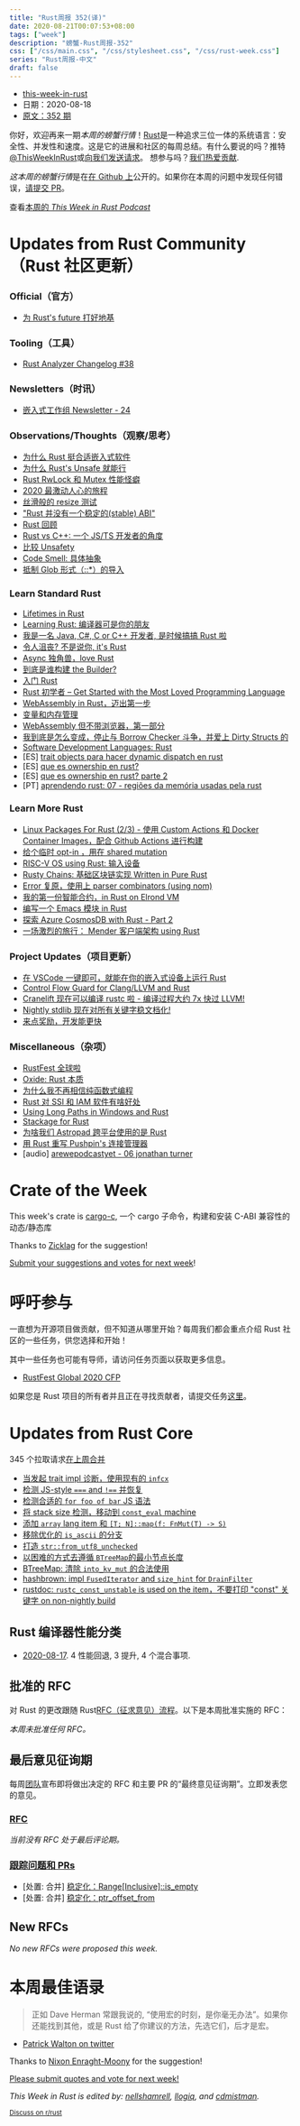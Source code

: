 ```yaml
---
title: "Rust周报 352(译)"
date: 2020-08-21T00:07:53+08:00
tags: ["week"]
description: "螃蟹-Rust周报-352"
css: ["/css/main.css", "/css/stylesheet.css", "/css/rust-week.css"]
series: "Rust周报-中文"
draft: false
---
```


- [this-week-in-rust](https://this-week-in-rust.org)
- 日期：2020-08-18
- [原文：352 期](https://this-week-in-rust.org/blog/2020/08/18/this-week-in-rust-352/)

你好，欢迎再来一期*本周的螃蟹行情*！[Rust](http://rust-lang.org)是一种追求三位一体的系统语言：安全性、并发性和速度。这是它的进展和社区的每周总结。有什么要说的吗？推特[@ThisWeekInRust](https://twitter.com/ThisWeekInRust)或[向我们发送请求](https://github.com/cmr/this-week-in-rust)。 想参与吗？[我们热爱贡献](https://github.com/rust-lang/rust/blob/master/CONTRIBUTING.md).

*这本周的螃蟹行情*是在[在 Github 上](https://github.com/cmr/this-week-in-rust)公开的。如果你在本周的问题中发现任何错误，[请提交 PR](https://github.com/cmr/this-week-in-rust/pulls)。

查看[本周的 _This Week in Rust Podcast_](https://rustacean-station.org/episode/028-twir-352/)

# Updates from Rust Community（Rust 社区更新）

### Official（官方）

- [为 Rust's future 打好地基](https://blog.rust-lang.org/2020/08/18/laying-the-foundation-for-rusts-future.html)

### Tooling（工具）

- [Rust Analyzer Changelog #38](https://rust-analyzer.github.io/thisweek/2020/08/17/changelog-38.html)

### Newsletters（时讯）

- [嵌入式工作组 Newsletter - 24](https://rust-embedded.github.io/blog/newsletter-24/)

### Observations/Thoughts（观察/思考）

- [为什么 Rust 挺合适嵌入式软件](https://tweedegolf.nl/blog/39/why-rust-is-a-great-fit-for-embedded-software)
- [为什么 Rust's Unsafe 就能行](https://jam1.re/blog/why-rusts-unsafe-works)
- [Rust RwLock 和 Mutex 性能怪癖](https://fy.blackhats.net.au/blog/html/2018/10/19/rust_rwlock_and_mutex_performance_oddities.html)
- [2020 最激动人心的旅程](https://medium.com/@knidarkness/the-most-exciting-journey-of-2020-6262d6c6f03)
- [丝滑般的 resize 测试](https://raphlinus.github.io/rust/gui/2019/06/21/smooth-resize-test.html)
- ["Rust 并没有一个稳定的(stable) ABI"](https://people.gnome.org/~federico/blog/rust-stable-abi.html)
- [Rust 回顾](https://dev.to/yujiri8/rust-review-515p)
- [Rust vs C++: 一个 JS/TS 开发者的角度](https://www.reddit.com/r/rust/comments/icdape/rust_vs_c_a_jsts_developers_perspective/)
- [比较 Unsafety](https://flak.tedunangst.com/post/comparative-unsafety)
- [Code Smell: 具体抽象](https://matklad.github.io/2020/08/15/concrete-abstraction.html)
- [抵制 Glob 形式（::\*）的导入](https://drs.is/post/against-globs/)

### Learn Standard Rust

- [Lifetimes in Rust](https://hashrust.com/blog/lifetimes-in-rust/)
- [Learning Rust: 编译器可是你的朋友](https://ferrous-systems.com/blog/the-compiler-is-your-friend/)
- [我是一名 Java, C#, C or C++ 开发者, 是时候搞搞 Rust 啦](https://fasterthanli.me/articles/i-am-a-java-csharp-c-or-cplusplus-dev-time-to-do-some-rust)
- [令人沮丧? 不是说你, it's Rust](https://fasterthanli.me/articles/frustrated-its-not-you-its-rust)
- [Async 独角兽，love Rust](https://blog.kdubovikov.ml/articles/rust/async-unicorns-love-rust)
- [到底是谁构建 the Builder?](https://matklad.github.io/2020/08/12/who-builds-the-builder.html)
- [入门 Rust](https://serokell.io/blog/rust-guide)
- [Rust 初学者 – Get Started with the Most Loved Programming Language](https://www.freecodecamp.org/news/rust-getting-started-with-the-most-loved-programming-language/)
- [WebAssembly in Rust，迈出第一步](https://aralroca.com/blog/first-steps-webassembly-rust)
- [变量和内存管理](https://www.warambil.com/variables-and-memory-management-in-rust)
- [WebAssembly 但不带浏览器，第一部分](https://alexene.dev/2020/08/17/webassembly-without-the-browser-part-1.html)
- [我到底是怎么变成，停止与 Borrow Checker 斗争，并爱上 Dirty Structs 的](https://medium.com/adobetech/how-i-learned-to-stop-fighting-the-borrow-checker-and-learned-to-love-dirty-structs-b6c5fe91b1dd)
- [Software Development Languages: Rust](https://www.fosskers.ca/en/blog/rust-software-dev)
- \[ES] [trait objects para hacer dynamic dispatch en rust](https://emanuelpeg.blogspot.com/2020/08/trait-objects-para-hacer-dynamic.html#.XzSf1yK4C00.reddit)
- \[ES] [que es ownership en rust?](https://emanuelpeg.blogspot.com/2020/08/que-es-ownership-en-rust.html#.XzyW-R5KFe0.reddit)
- \[ES] [que es ownership en rust? parte 2](https://emanuelpeg.blogspot.com/2020/08/que-es-ownership-en-rust-parte-2.html#.XzybavgXG4M.reddit)
- \[PT] [aprendendo rust: 07 - regiões da memória usadas pela rust](https://dev.to/pehdepano/aprendendo-rust-07-regioes-da-memoria-usadas-pela-rust-208k)

### Learn More Rust

- [Linux Packages For Rust (2/3) - 使用 Custom Actions 和 Docker Container Images，配合 Github Actions 进行构建](https://ebbflow.io/blog/vending-linux-2)
- [给个临时 opt-in ，用在 shared mutation](https://ryhl.io/blog/temporary-shared-mutation/)
- [RISC-V OS using Rust: 输入设备](https://blog.stephenmarz.com/2020/08/03/risc-v-os-using-rust-input-devices/)
- [Rusty Chains: 基础区块链实现 Written in Pure Rust](https://hackernoon.com/rusty-chains-a-basic-blockchain-implementation-written-in-pure-rust-gk2m3uri)
- [Error 复原，使用上 parser combinators (using nom)](https://www.eyalkalderon.com/nom-error-recovery/)
- [我的第一份智能合约，in Rust on Elrond VM](https://hiddentao.com/archives/2020/07/17/my-first-smart-contract-in-rust-on-elrond-vm)
- [编写一个 Emacs 模块 in Rust](https://dev.to/rfaulhaber/writing-an-emacs-module-in-rust-3pg5)
- [探索 Azure CosmosDB with Rust - Part 2](https://dev.to/mindflavor/exploring-azure-cosmosdb-with-rust-part-2-32c0)
- [一场激烈的旅行： Mender 客户端架构 using Rust](https://mender.io/blog/a-whirlwind-tour-of-the-mender-client-architecture-using-rust)

### Project Updates（项目更新）

- [在 VSCode 一键即可，就能在你的嵌入式设备上运行 Rust](https://ferrous-systems.com/blog/run-rust-on-your-embedded-device-from-vscode/)
- [Control Flow Guard for Clang/LLVM and Rust](https://msrc-blog.microsoft.com/2020/08/17/control-flow-guard-for-clang-llvm-and-rust/)
- [Cranelift 现在可以编译 rustc 啦 - 编译过程大约 7x 快过 LLVM!](https://www.reddit.com/r/rust/comments/iat25g/cranelift_can_now_compile_rustc_giving_nearly_7x/)
- [Nightly stdlib 现在对所有关键字稳文档化!](https://www.reddit.com/r/rust/comments/ia1vlc/nightly_stdlib_docs_now_document_all_keywords/)
- [来点奖励，开发能更快](https://opencollective.com/clap/updates/faster-development-with-tiny-bounties)

### Miscellaneous（杂项）

- [RustFest 全球啦](https://blog.rustfest.eu/rustfest-goes-global)
- [Oxide: Rust 本质](https://arxiv.org/abs/1903.00982)
- [为什么我不再相信纯函数式编程](https://dev.to/yujiri8/why-i-don-t-believe-in-pure-functional-programming-anymore-gin)
- [Rust 对 SSI 和 IAM 软件有啥好处](https://dev.to/jolocomdev/engineering-safer-and-more-secure-solutions-for-digital-identity-and-access-management-with-rust-2e39)
- [Using Long Paths in Windows and Rust](https://gal.hagever.com/posts/windows-long-paths-in-rust/)
- [Stackage for Rust](https://www.snoyman.com/blog/2020/08/stackage-for-rust)
- [为啥我们 Astropad 跨平台使用的是 Rust](https://astropad.com/why-rust/)
- [用 Rust 重写 Pushpin's 连接管理器](https://blog.fanout.io/2020/08/11/rewriting-pushpins-connection-manager-in-rust/)
- \[audio] [arewepodcastyet - 06 jonathan turner](https://soundcloud.com/arewepodcastyet/awpy-06-jonathan-turner)

# Crate of the Week

This week's crate is [cargo-c](https://github.com/lu-zero/cargo-c), 一个 cargo 子命令，构建和安装 C-ABI 兼容性的动态/静态库

Thanks to [Zicklag](https://users.rust-lang.org/t/crate-of-the-week/2704/799) for the suggestion!

[Submit your suggestions and votes for next week][submit_crate]!

[submit_crate]: https://users.rust-lang.org/t/crate-of-the-week/2704

# 呼吁参与

一直想为开源项目做贡献，但不知道从哪里开始？每周我们都会重点介绍 Rust 社区的一些任务，供您选择和开始！

其中一些任务也可能有导师，请访问任务页面以获取更多信息。

- [RustFest Global 2020 CFP](https://cfp.rustfest.eu/events/2020)

如果您是 Rust 项目的所有者并且正在寻找贡献者，请提交任务[这里][guidelines]。

[guidelines]: https://users.rust-lang.org/t/twir-call-for-participation/4821

# Updates from Rust Core

345 个拉取请求[在上周合并][merged]

[merged]: https://github.com/search?q=is%3Apr+org%3Arust-lang+is%3Amerged+merged%3A2020-08-10..2020-08-17

- [当发起 trait impl 诊断，使用现有的 `infcx`](https://github.com/rust-lang/rust/pull/75363)
- [检测 JS-style `===` and `!==` 并恢复](https://github.com/rust-lang/rust/pull/75321)
- [检测合适的 `for foo of bar` JS 语法](https://github.com/rust-lang/rust/pull/75320)
- [将 stack size 检测，移动到 `const_eval` machine](https://github.com/rust-lang/rust/pull/75338)
- [添加 `array` lang item 和 `[T; N]::map(f: FnMut(T) -> S)`](https://github.com/rust-lang/rust/pull/75212)
- [移除优化的 `is_ascii` 的分支](https://github.com/rust-lang/rust/pull/74562)
- [打造 `str::from_utf8_unchecked`](https://github.com/rust-lang/rust/pull/75157)
- [以困难的方式去遵循 `BTreeMap`的最小节点长度](https://github.com/rust-lang/rust/pull/75105)
- [BTreeMap: 清除 `into_kv_mut` 的合法使用](https://github.com/rust-lang/rust/pull/75195)
- [hashbrown: impl `FusedIterator` and `size_hint` for `DrainFilter`](https://github.com/rust-lang/hashbrown/pull/188)
- [rustdoc: `rustc_const_unstable` is used on the item，不要打印 "const" 关键字 on non-nightly build](https://github.com/rust-lang/rust/pull/74936)

## Rust 编译器性能分类

- [2020-08-17](https://github.com/rust-lang/rustc-perf/blob/master/triage/2020-08-17.md).
  4 性能回退, 3 提升, 4 个混合事项.

## 批准的 RFC

对 Rust 的更改跟随 Rust[RFC（征求意见）流程](https://github.com/rust-lang/rfcs#rust-rfcs)。以下是本周批准实施的 RFC：

_本周未批准任何 RFC。_

## 最后意见征询期

每周[团队](https://www.rust-lang.org/team.html)宣布即将做出决定的 RFC 和主要 PR 的“最终意见征询期”。立即发表您的意见。

### [RFC](https://github.com/rust-lang/rfcs/labels/final-comment-period)

_当前没有 RFC 处于最后评论期。_

### [跟踪问题和 PRs](https://github.com/rust-lang/rust/labels/final-comment-period)

- \[处置: 合并] [稳定化：Range[Inclusive]::is_empty](https://github.com/rust-lang/rust/pull/75132)
- \[处置: 合并] [稳定化：ptr_offset_from](https://github.com/rust-lang/rust/pull/74238)

## New RFCs

_No new RFCs were proposed this week._

# 本周最佳语录

> 正如 Dave Herman 常跟我说的, “使用宏的时刻，是你毫无办法”。如果你还能找到其他，或是 Rust 给了你建议的方法，先选它们，后才是宏。

- [Patrick Walton on twitter](https://twitter.com/pcwalton/status/1294676975575896064)

Thanks to [Nixon Enraght-Moony](https://users.rust-lang.org/t/twir-quote-of-the-week/328/926) for the suggestion!

[Please submit quotes and vote for next week!](https://users.rust-lang.org/t/twir-quote-of-the-week/328)

_This Week in Rust is edited by: [nellshamrell](https://github.com/nellshamrell), [llogiq](https://github.com/llogiq), and [cdmistman](https://github.com/cdmistman)._

<small>[Discuss on r/rust](https://www.reddit.com/r/rust/comments/icwq65/this_week_in_rust_352/)</small>
